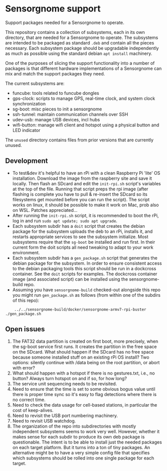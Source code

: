 Sensorgnome support
===================

Support packages needed for a Sensorgnome to operate.

This repository contains a collection of subsystems, each in its own directory, that are needed
for a Sensorgnome to operate. The subsystems are intended to be packaged as standard `.deb` and
contain all the pieces necessary. Each subsystem package should be upgradable
independently as much as possible using the standard debian `apt install` machinery.

One of the purposes of slicing the support functionality into a number of packages is that different
hardware implementations of a Sensorgnome can mix and match the support packages they need.

The current subsystems are:
- funcube: tools related to funcube dongles
- gps-clock: scripts to manage GPS, real-time clock, and system clock synchronization
- sg-boot: misc pieces to init a sensorgnome
- ssh-tunnel: maintain communication channels over SSH
- udev-usb: manage USB devices, incl hubs
- wifi-button: manage wifi client and hotspot using a physical button and LED indicator

The `unused` directory contains files from prior versions that are currently unused.

Development
-----------

- To test&dev it's helpful to have an rPi with a clean Raspberry Pi 'lite' OS installation.
  Download the image from the raspberry site and save it locally. Then flash an SDcard and
  edit the `init-rpi.sh` script's variables at the top of the file. Running that script
  preps the rpi image (after flashing is complete you have to pull & re-insert the SDcard
  so its filesystems get mounted before you can run the script).
  The script works on linux, it should be possible to make it work on Mac, prob also on WSL.
  Patches appreciated...
- After running the `init-rpi.sh` script, it is recommended to boot the rPi, log in and run
  `sudo apt update; sudo apt upgrade`.
- Each subsystem subdir has a `doit` script that creates the debian package for the subsystem
  uploads the deb to an rPi, installs it, and restarts appropriate services to see the subsystem
  initialize. Most subsystems require that the `sg-boot` be installed and run first. In their
  current form the doit scripts all need tweaking to adapt to your work environment.
- Each subsystem subdir has a `gen_package.sh`  script that generates the debian package for
  the subsystem. In order to ensure consistent access to the debian packaging tools this
  script should be run in a dockcross container. See the `doit` scripts for examples.
  The dockcross container image (and associated script) can be installed using the
  sensorgnome-build repo.
- Assuming you have `sensorgnome-build` checked-out alongside this repo you might run
  `gen_package.sh` as follows (from within one of the subdirs of this repo):
```
    ../../sensorgnome-build/docker/sensorgnome-armv7-rpi-buster ./gen_package.sh
```

Open issues
-----------

1. The FAT32 data partition is created on first boot, more precisely, when the sg-boot service
   first runs. It creates the partition in the free space on the SDcard. What should happen if
   the SDcard has no free space because someone installed stuff on an existing rPi OS install?
   Two options: silently continue with /data being on the root partition, or abort with error?
1. What should happen with a hotspot if there is no gestures.txt, i.e., no button? Always turn
   hotspot on and if so, for how long?
1. The service unit sequencing needs to be revisited.
1. Need to ensure that the time is set to some obvious bogus value until there is proper
   time sync so it's easy to flag detections where there is no correct time.
1. Need to check the data usage for cell-based stations, in particular the cost of keep-alives.
1. Need to revisit the USB port numbering machinery.
1. Need to revisit USB watchdog.
1. The organization of the repo into subdirectories with mostly independent subsystems seems
   to work very well. However, whether it makes sense for each subdir to produce its own deb
   package is questionable. The intent is to be able to install just the needed packages on
   each target platform. But it turns into a ton of tiny packages. An alternative might be to
   have a very simple config file that specifies which subsystems should be rolled into one
   single package for each target.
